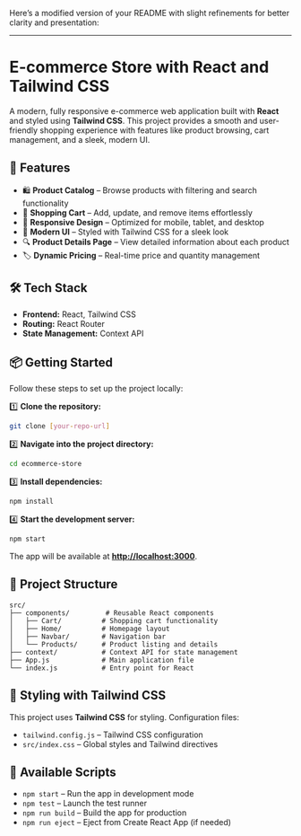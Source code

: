 Here’s a modified version of your README with slight refinements for better clarity and presentation:  

---

# **E-commerce Store with React and Tailwind CSS**  

A modern, fully responsive e-commerce web application built with **React** and styled using **Tailwind CSS**. This project provides a smooth and user-friendly shopping experience with features like product browsing, cart management, and a sleek, modern UI.  

## 🚀 **Features**  

- 🛍️ **Product Catalog** – Browse products with filtering and search functionality  
- 🛒 **Shopping Cart** – Add, update, and remove items effortlessly  
- 📱 **Responsive Design** – Optimized for mobile, tablet, and desktop  
- 🎨 **Modern UI** – Styled with Tailwind CSS for a sleek look  
- 🔍 **Product Details Page** – View detailed information about each product  
- 🏷️ **Dynamic Pricing** – Real-time price and quantity management  

## 🛠 **Tech Stack**  

- **Frontend:** React, Tailwind CSS  
- **Routing:** React Router  
- **State Management:** Context API  

## 📦 **Getting Started**  

Follow these steps to set up the project locally:  

1️⃣ **Clone the repository:**  
```bash
git clone [your-repo-url]
```  

2️⃣ **Navigate into the project directory:**  
```bash
cd ecommerce-store
```  

3️⃣ **Install dependencies:**  
```bash
npm install
```  

4️⃣ **Start the development server:**  
```bash
npm start
```  

The app will be available at **[http://localhost:3000](http://localhost:3000)**.  

## 📂 **Project Structure**  

```
src/
├── components/         # Reusable React components
│   ├── Cart/          # Shopping cart functionality
│   ├── Home/          # Homepage layout
│   ├── Navbar/        # Navigation bar
│   └── Products/      # Product listing and details
├── context/           # Context API for state management
├── App.js             # Main application file
└── index.js           # Entry point for React
```

## 🎨 **Styling with Tailwind CSS**  

This project uses **Tailwind CSS** for styling. Configuration files:  

- `tailwind.config.js` – Tailwind CSS configuration  
- `src/index.css` – Global styles and Tailwind directives  

## 📜 **Available Scripts**  

- `npm start` – Run the app in development mode  
- `npm test` – Launch the test runner  
- `npm run build` – Build the app for production  
- `npm run eject` – Eject from Create React App (if needed)  

